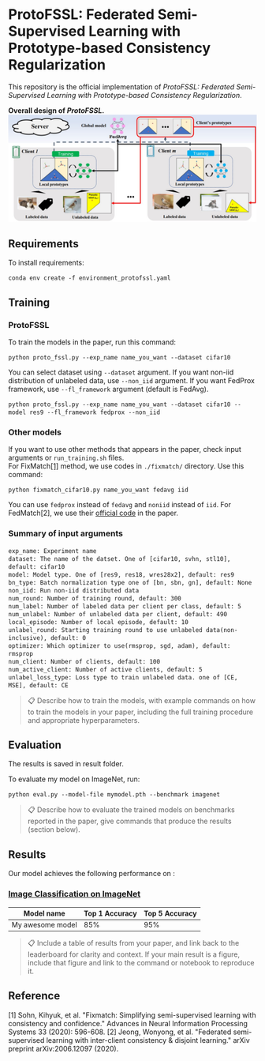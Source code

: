# ProtoFSSL: Federated Semi-Supervised Learning with Prototype-based Consistency Regularization
This repository is the official implementation of *ProtoFSSL: Federated Semi-Supervised Learning with Prototype-based Consistency Regularization*.

**Overall design of *ProtoFSSL*.**
![design](./img/design.jpg)



## Requirements

To install requirements:

```setup
conda env create -f environment_protofssl.yaml
```


## Training

### ProtoFSSL
To train the models in the paper, run this command:

```
python proto_fssl.py --exp_name name_you_want --dataset cifar10
```
You can select dataset using `--dataset` argument. If you want non-iid distribution of unlabeled data, use `--non_iid` argument.
If you want FedProx framework, use `--fl_framework` argument (default is FedAvg).
```
python proto_fssl.py --exp_name name_you_want --dataset cifar10 --model res9 --fl_framework fedprox --non_iid
```

### Other models
If you want to use other methods that appears in the paper, check input arguments or `run_training.sh` files.  
For FixMatch[[1]]([1]) method, we use codes in `./fixmatch/` directory. Use this command:
```
python fixmatch_cifar10.py name_you_want fedavg iid
```
You can use `fedprox` instead of `fedavg` and `noniid` instead of `iid`.
For FedMatch[2], we use their [official code](https://github.com/wyjeong/FedMatch) in the paper.




### Summary of input arguments
```
exp_name: Experiment name
dataset: The name of the datset. One of [cifar10, svhn, stl10], default: cifar10
model: Model type. One of [res9, res18, wres28x2], default: res9
bn_type: Batch normalization type one of [bn, sbn, gn], default: None
non_iid: Run non-iid distributed data
num_round: Number of training round, default: 300
num_label: Number of labeled data per client per class, default: 5
num_unlabel: Number of unlabeled data per client, default: 490
local_episode: Number of local episode, default: 10
unlabel_round: Starting training round to use unlabeled data(non-inclusive), default: 0
optimizer: Which optimizer to use(rmsprop, sgd, adam), default: rmsprop
num_client: Number of clients, default: 100
num_active_client: Number of active clients, default: 5
unlabel_loss_type: Loss type to train unlabeled data. one of [CE, MSE], default: CE
```

>📋  Describe how to train the models, with example commands on how to train the models in your paper, including the full training procedure and appropriate hyperparameters.

## Evaluation


The results is saved in result folder.

To evaluate my model on ImageNet, run:

```eval
python eval.py --model-file mymodel.pth --benchmark imagenet
```

>📋  Describe how to evaluate the trained models on benchmarks reported in the paper, give commands that produce the results (section below).


## Results

Our model achieves the following performance on :

### [Image Classification on ImageNet](https://paperswithcode.com/sota/image-classification-on-imagenet)

| Model name         | Top 1 Accuracy  | Top 5 Accuracy |
| ------------------ |---------------- | -------------- |
| My awesome model   |     85%         |      95%       |

>📋  Include a table of results from your paper, and link back to the leaderboard for clarity and context. If your main result is a figure, include that figure and link to the command or notebook to reproduce it. 


## Reference

[1] Sohn, Kihyuk, et al. "Fixmatch: Simplifying semi-supervised learning with consistency and confidence." Advances in Neural Information Processing Systems 33 (2020): 596-608.
[2] Jeong, Wonyong, et al. "Federated semi-supervised learning with inter-client consistency & disjoint learning." arXiv preprint arXiv:2006.12097 (2020).

